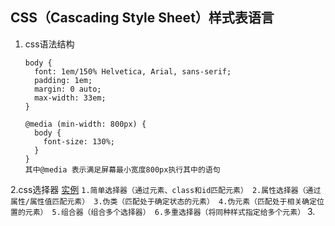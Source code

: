 ## CSS（Cascading Style Sheet）样式表语言
1. css语法结构
    ```
    body {
      font: 1em/150% Helvetica, Arial, sans-serif;
      padding: 1em;
      margin: 0 auto;
      max-width: 33em;
    }

    @media (min-width: 800px) {
      body {
        font-size: 130%;
      }
    }
    其中@media 表示满足屏幕最小宽度800px执行其中的语句
    ```
2.css选择器 [实例](../styles/style.css) 
    ```
    1.简单选择器（通过元素、class和id匹配元素）
    2.属性选择器（通过属性/属性值匹配元素）
    3.伪类（匹配处于确定状态的元素）
    4.伪元素（匹配处于相关确定位置的元素）
    5.组合器（组合多个选择器）
    6.多重选择器（将同种样式指定给多个元素）
    ```
3.